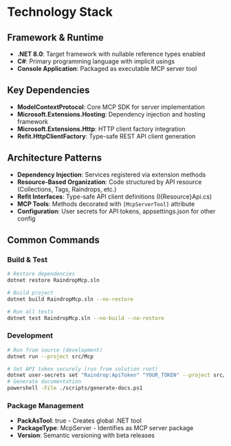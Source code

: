 # Technology Stack

## Framework & Runtime
- **.NET 8.0**: Target framework with nullable reference types enabled
- **C#**: Primary programming language with implicit usings
- **Console Application**: Packaged as executable MCP server tool

## Key Dependencies
- **ModelContextProtocol**: Core MCP SDK for server implementation
- **Microsoft.Extensions.Hosting**: Dependency injection and hosting framework
- **Microsoft.Extensions.Http**: HTTP client factory integration
- **Refit.HttpClientFactory**: Type-safe REST API client generation

## Architecture Patterns
- **Dependency Injection**: Services registered via extension methods
- **Resource-Based Organization**: Code structured by API resource (Collections, Tags, Raindrops, etc.)
- **Refit Interfaces**: Type-safe API client definitions (I{Resource}Api.cs)
- **MCP Tools**: Methods decorated with `[McpServerTool]` attribute
- **Configuration**: User secrets for API tokens, appsettings.json for other config

## Common Commands

### Build & Test
```bash
# Restore dependencies
dotnet restore RaindropMcp.sln

# Build project
dotnet build RaindropMcp.sln --no-restore

# Run all tests
dotnet test RaindropMcp.sln --no-build --no-restore
```

### Development
```bash
# Run from source (development)
dotnet run --project src/Mcp

# Set API token securely (run from solution root)
dotnet user-secrets set "Raindrop:ApiToken" "YOUR_TOKEN" --project src/Mcp
# Generate documentation
powershell -File ./scripts/generate-docs.ps1
```

### Package Management
- **PackAsTool**: true - Creates global .NET tool
- **PackageType**: McpServer - Identifies as MCP server package
- **Version**: Semantic versioning with beta releases
